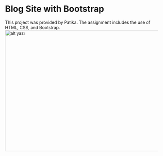 # Blog Site with Bootstrap
This project was provided by Patika. The assignment includes the use of HTML, CSS, and Bootstrap.
<img src="./assets/image_unsplash.jpg" alt="alt yazı" width="600" height="400">

